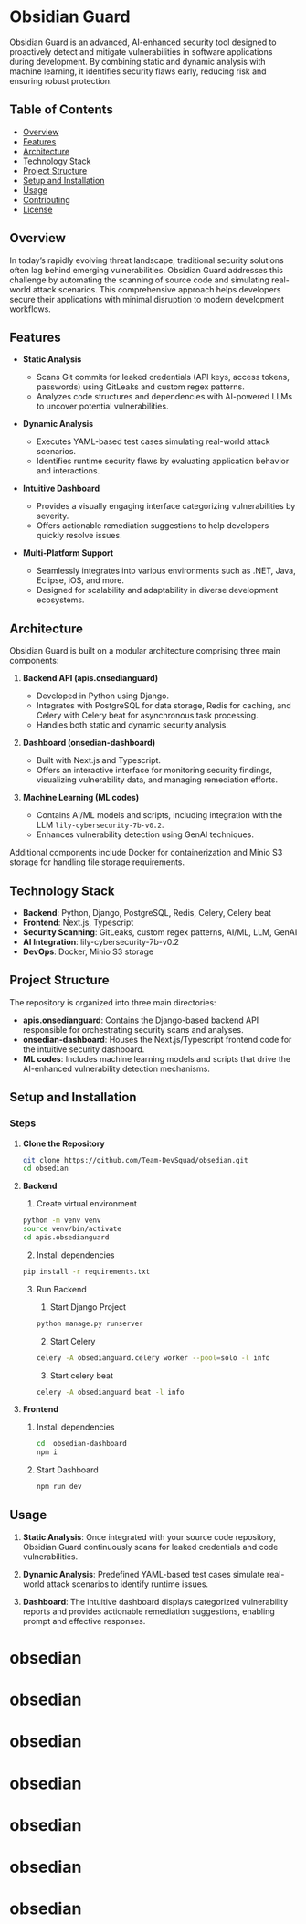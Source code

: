 # Obsidian Guard

Obsidian Guard is an advanced, AI-enhanced security tool designed to proactively detect and mitigate vulnerabilities in software applications during development. By combining static and dynamic analysis with machine learning, it identifies security flaws early, reducing risk and ensuring robust protection.

## Table of Contents

- [Overview](#overview)
- [Features](#features)
- [Architecture](#architecture)
- [Technology Stack](#technology-stack)
- [Project Structure](#project-structure)
- [Setup and Installation](#setup-and-installation)
- [Usage](#usage)
- [Contributing](#contributing)
- [License](#license)

## Overview

In today’s rapidly evolving threat landscape, traditional security solutions often lag behind emerging vulnerabilities. Obsidian Guard addresses this challenge by automating the scanning of source code and simulating real-world attack scenarios. This comprehensive approach helps developers secure their applications with minimal disruption to modern development workflows.

## Features

- **Static Analysis**
  - Scans Git commits for leaked credentials (API keys, access tokens, passwords) using GitLeaks and custom regex patterns.
  - Analyzes code structures and dependencies with AI-powered LLMs to uncover potential vulnerabilities.
  
- **Dynamic Analysis**
  - Executes YAML-based test cases simulating real-world attack scenarios.
  - Identifies runtime security flaws by evaluating application behavior and interactions.
  
- **Intuitive Dashboard**
  - Provides a visually engaging interface categorizing vulnerabilities by severity.
  - Offers actionable remediation suggestions to help developers quickly resolve issues.
  
- **Multi-Platform Support**
  - Seamlessly integrates into various environments such as .NET, Java, Eclipse, iOS, and more.
  - Designed for scalability and adaptability in diverse development ecosystems.

## Architecture

Obsidian Guard is built on a modular architecture comprising three main components:

1. **Backend API (apis.onsedianguard)**
   - Developed in Python using Django.
   - Integrates with PostgreSQL for data storage, Redis for caching, and Celery with Celery beat for asynchronous task processing.
   - Handles both static and dynamic security analysis.

2. **Dashboard (onsedian-dashboard)**
   - Built with Next.js and Typescript.
   - Offers an interactive interface for monitoring security findings, visualizing vulnerability data, and managing remediation efforts.

3. **Machine Learning (ML codes)**
   - Contains AI/ML models and scripts, including integration with the LLM `lily-cybersecurity-7b-v0.2`.
   - Enhances vulnerability detection using GenAI techniques.

Additional components include Docker for containerization and Minio S3 storage for handling file storage requirements.

## Technology Stack

- **Backend**: Python, Django, PostgreSQL, Redis, Celery, Celery beat
- **Frontend**: Next.js, Typescript
- **Security Scanning**: GitLeaks, custom regex patterns, AI/ML, LLM, GenAI
- **AI Integration**: lily-cybersecurity-7b-v0.2
- **DevOps**: Docker, Minio S3 storage

## Project Structure

The repository is organized into three main directories:

- **apis.onsedianguard**: Contains the Django-based backend API responsible for orchestrating security scans and analyses.
- **onsedian-dashboard**: Houses the Next.js/Typescript frontend code for the intuitive security dashboard.
- **ML codes**: Includes machine learning models and scripts that drive the AI-enhanced vulnerability detection mechanisms.

## Setup and Installation


### Steps

1. **Clone the Repository**
   ```bash
   git clone https://github.com/Team-DevSquad/obsedian.git
   cd obsedian
   ```

2. **Backend**

    1. Create virtual environment 
    ```bash
    python -m venv venv
    source venv/bin/activate
    cd apis.obsedianguard
    ```

    2. Install dependencies 
    ```bash
    pip install -r requirements.txt
    ```

    3. Run Backend
        1. Start Django Project
        ```bash
        python manage.py runserver
        ```

        2. Start Celery
        ```bash
        celery -A obsedianguard.celery worker --pool=solo -l info
        ```

        3. Start celery beat
        ```bash 
        celery -A obsedianguard beat -l info
        ```

3. **Frontend**
    1. Install dependencies
        ```bash
        cd  obsedian-dashboard
        npm i
        ```
    2. Start Dashboard
        ```bash
        npm run dev
        ```


## Usage
1. **Static Analysis**: Once integrated with your source code repository, Obsidian Guard continuously scans for leaked credentials and code vulnerabilities.

2. **Dynamic Analysis**: Predefined YAML-based test cases simulate real-world attack scenarios to identify runtime issues.

3. **Dashboard**: The intuitive dashboard displays categorized vulnerability reports and provides actionable remediation suggestions, enabling prompt and effective responses.




# obsedian
# obsedian
# obsedian
# obsedian
# obsedian
# obsedian
# obsedian

